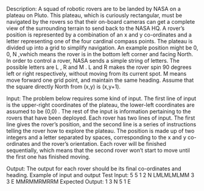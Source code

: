 Description:
 A squad of robotic rovers are to be landed by NASA on a plateau on Pluto. This plateau, which is curiously rectangular, must be navigated by the rovers so that their on-board cameras can get a complete view of the surrounding terrain to send back to the NASA HQ.
 A rover’s position is represented by a combination of an x and y co-ordinates and a letter representing one of the four cardinal compass points. The plateau is divided up into a grid to simplify navigation. An example position might be 0, 0, N ,vwhich means the rover is in the bottom left corner and facing North.
 In order to control a rover, NASA sends a simple string of letters. The possible letters are L , R and M . L and R makes the rover spin 90 degrees left or right respectively, without moving from its current spot. M means move forward one grid point, and maintain the same heading. Assume that the square directly North from (x,y) is (x,y+1).

Input:
 The problem below requires some kind of input.
 The first line of input is the upper-right coordinates of the plateau, the lower-left coordinates are assumed to be (0,0) .
 The rest of the input is information pertaining to the rovers that have been deployed. Each rover has two lines of input.
 The first line gives the rover’s position, and the second line is a series of instructions telling the rover how to explore
 the plateau.
 The position is made up of two integers and a letter separated by spaces, corresponding to the x and y co-ordinates and
 the rover’s orientation. Each rover will be finished sequentially, which means that the second rover won’t start to move until the first one has finished moving.


 Output:
  The output for each rover should be its final co-ordinates and heading.
  Example of input and output
  Test Input:
  5 5
  1 2 N
  LMLMLMLMM
  3 3 E
  MMRMMRMRRM
  Expected Output:
  1 3 N
  5 1 E
